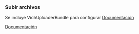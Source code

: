 ### Subir archivos
Se incluye VichUploaderBundle para configurar [Documentación](https://github.com/dustin10/VichUploaderBundle/blob/master/Resources/doc/usage.md)

[Documentación](Resources/doc/documentacion.md)
